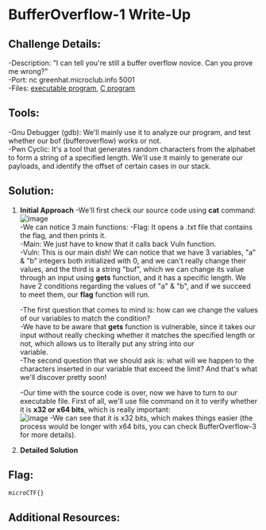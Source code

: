 # BufferOverflow-1 Write-Up

## Challenge Details:
-Description: "I can tell you're still a buffer overflow novice. Can you prove me wrong?" <br>
-Port: nc greenhat.microclub.info 5001 <br>
-Files: [executable program](chall), [C program](chall.c) <br>

## Tools:
-Gnu Debugger (gdb): We'll mainly use it to analyze our program, and test whether our bof (bufferoverflow) works or not. <br>
-Pwn Cyclic: It's a tool that generates random characters from the alphabet to form a string of a specified length. We'll use it mainly to generate our payloads, and identify the offset of certain cases in our stack. <br>

## Solution:

1.  **Initial Approach**
    -We'll first check our source code using **cat** command: <br>
    ![image](https://github.com/user-attachments/assets/16d55e29-690a-41d7-813f-129c0e84b213) <br>
    -We can notice 3 main functions:
        -Flag: It opens a .txt file that contains the flag, and then prints it. <br>
        -Main: We just have to know that it calls back Vuln function. <br>
        -Vuln: This is our main dish! We can notice that we have 3 variables, "a" & "b" integers both initialized with 0, and we can't really change their values, and the third is a string "buf", which we can change its 
         value through an input using **gets** function, and it has a specific length. We have 2 conditions regarding the values of "a" & "b", and if we succeed to meet them, our **flag** function will run. <br>
         
    -The first question that comes to mind is: how can we change the values of our variables to match the condition? <br>
    -We have to be aware that **gets** function is vulnerable, since it takes our input without really checking whether it matches the specified length or not, which allows us to literally put any string into our     
    variable. <br>
    -The second question that we should ask is: what will we happen to the characters inserted in our variable that exceed the limit? And that's what we'll discover pretty soon! <br>
    
    -Our time with the source code is over, now we have to turn to our executable file. First of all, we'll use file command on it to verify whether it is **x32 or x64 bits**, which is really important: <br>
    ![image](https://github.com/user-attachments/assets/4a18c874-0b36-417d-b4c8-7371f0b5e838)
    -We can see that it is x32 bits, which makes things easier (the process would be longer with x64 bits, you can check BufferOverflow-3 for more details).
 
3.  **Detailed Solution**
   
    

## Flag:
`microCTF{}`

## Additional Resources:
